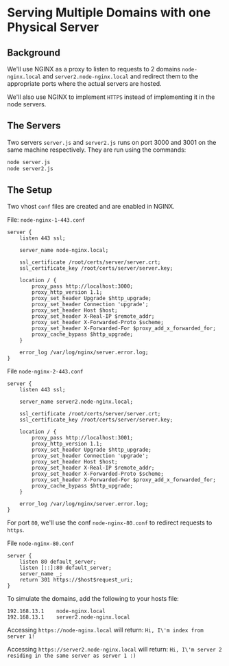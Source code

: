 # Serving Multiple Domains with one Physical Server

## Background

We'll use NGINX as a proxy to listen to requests to 2 domains `node-nginx.local` and `server2.node-nginx.local` and redirect them to the appropriate ports where the actual servers are hosted.

We'll also use NGINX to implement `HTTPS` instead of implementing it in the node servers.

## The Servers

Two servers `server.js` and `server2.js` runs on port 3000 and 3001 on the same machine respectively. They are run using the commands:

```bash
node server.js
node server2.js
```

## The Setup

Two vhost `conf` files are created and are enabled in NGINX.

File: `node-nginx-1-443.conf`
```
server {
    listen 443 ssl;

    server_name node-nginx.local;

    ssl_certificate /root/certs/server/server.crt;
    ssl_certificate_key /root/certs/server/server.key;

    location / {
        proxy_pass http://localhost:3000;
        proxy_http_version 1.1;
        proxy_set_header Upgrade $http_upgrade;
        proxy_set_header Connection 'upgrade';
        proxy_set_header Host $host;
        proxy_set_header X-Real-IP $remote_addr;
        proxy_set_header X-Forwarded-Proto $scheme;
        proxy_set_header X-Forwarded-For $proxy_add_x_forwarded_for;
        proxy_cache_bypass $http_upgrade;
    }

    error_log /var/log/nginx/server.error.log;
}
```

File `node-nginx-2-443.conf`
```
server {
    listen 443 ssl;

    server_name server2.node-nginx.local;

    ssl_certificate /root/certs/server/server.crt;
    ssl_certificate_key /root/certs/server/server.key;

    location / {
        proxy_pass http://localhost:3001;
        proxy_http_version 1.1;
        proxy_set_header Upgrade $http_upgrade;
        proxy_set_header Connection 'upgrade';
        proxy_set_header Host $host;
        proxy_set_header X-Real-IP $remote_addr;
        proxy_set_header X-Forwarded-Proto $scheme;
        proxy_set_header X-Forwarded-For $proxy_add_x_forwarded_for;
        proxy_cache_bypass $http_upgrade;
    }

    error_log /var/log/nginx/server.error.log;
}
```

For port `80`, we'll use the conf `node-nginx-80.conf` to redirect requests to `https`.

File `node-nginx-80.conf`
```
server {
	listen 80 default_server;
	listen [::]:80 default_server;
	server_name _;
	return 301 https://$host$request_uri;
}
```

To simulate the domains, add the following to your hosts file:

```
192.168.13.1    node-nginx.local
192.168.13.1    server2.node-nginx.local
```

Accessing `https://node-nginx.local` will return: `Hi, I\'m index from server 1!`

Accessing `https://server2.node-nginx.local` will return: `Hi, I\'m server 2 residing in the same server as server 1 :)`